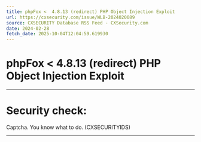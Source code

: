 ```yaml
---
title: phpFox <  4.8.13 (redirect) PHP Object Injection Exploit
url: https://cxsecurity.com/issue/WLB-2024020089
source: CXSECURITY Database RSS Feed - CXSecurity.com
date: 2024-02-28
fetch_date: 2025-10-04T12:04:59.619930
---
```


# phpFox <  4.8.13 (redirect) PHP Object Injection Exploit

---

# Security check:

Captcha. You know what to do. (CXSECURITYIDS)

---